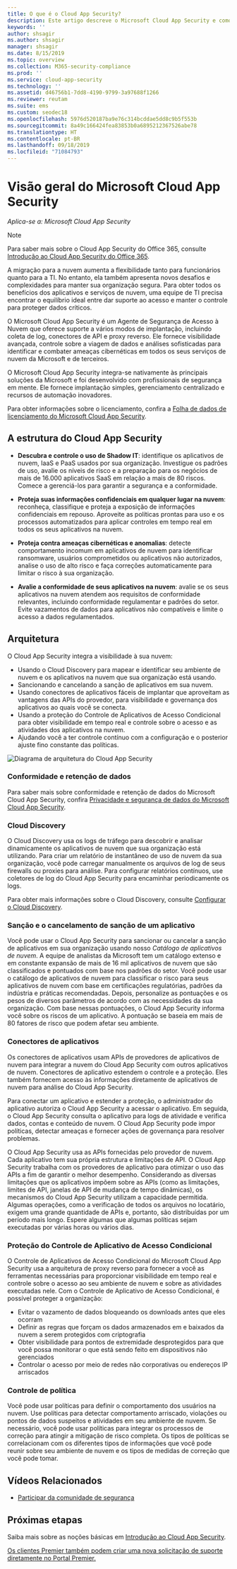 ```yaml
---
title: O que é o Cloud App Security?
description: Este artigo descreve o Microsoft Cloud App Security e como ele funciona.
keywords: ''
author: shsagir
ms.author: shsagir
manager: shsagir
ms.date: 8/15/2019
ms.topic: overview
ms.collection: M365-security-compliance
ms.prod: ''
ms.service: cloud-app-security
ms.technology: ''
ms.assetid: d46756b1-7dd8-4190-9799-3a97688f1266
ms.reviewer: reutam
ms.suite: ems
ms.custom: seodec18
ms.openlocfilehash: 5976d520187ba9e76c314bcddae5dd8c9b5f553b
ms.sourcegitcommit: 8a49c166424fea83853b0a6895212367526abe78
ms.translationtype: HT
ms.contentlocale: pt-BR
ms.lasthandoff: 09/18/2019
ms.locfileid: "71084793"
---
```

# <a name="microsoft-cloud-app-security-overview"></a>Visão geral do Microsoft Cloud App Security

*Aplica-se a: Microsoft Cloud App Security*

> [!NOTE]
> Para saber mais sobre o Cloud App Security do Office 365, consulte [Introdução ao Cloud App Security do Office 365](https://support.office.com/article/Get-started-with-Advanced-Management-Security-d9ee4d67-f2b3-42b4-9c9e-c4529904990a).

A migração para a nuvem aumenta a flexibilidade tanto para funcionários quanto para a TI. No entanto, ela também apresenta novos desafios e complexidades para manter sua organização segura. Para obter todos os benefícios dos aplicativos e serviços de nuvem, uma equipe de TI precisa encontrar o equilíbrio ideal entre dar suporte ao acesso e manter o controle para proteger dados críticos.

O Microsoft Cloud App Security é um Agente de Segurança de Acesso à Nuvem que oferece suporte a vários modos de implantação, incluindo coleta de log, conectores de API e proxy reverso. Ele fornece visibilidade avançada, controle sobre a viagem de dados e análises sofisticadas para identificar e combater ameaças cibernéticas em todos os seus serviços de nuvem da Microsoft e de terceiros.

O Microsoft Cloud App Security integra-se nativamente às principais soluções da Microsoft e foi desenvolvido com profissionais de segurança em mente. Ele fornece implantação simples, gerenciamento centralizado e recursos de automação inovadores.

Para obter informações sobre o licenciamento, confira a [Folha de dados de licenciamento do Microsoft Cloud App Security](https://aka.ms/mcaslicensing).

## <a name="the-cloud-app-security-framework"></a>A estrutura do Cloud App Security  

- **Descubra e controle o uso de Shadow IT**: identifique os aplicativos de nuvem, IaaS e PaaS usados ​​por sua organização. Investigue os padrões de uso, avalie os níveis de risco e a preparação para os negócios de mais de 16.000 aplicativos SaaS em relação a mais de 80 riscos. Comece a gerenciá-los para garantir a segurança e a conformidade.

- **Proteja suas informações confidenciais em qualquer lugar na nuvem**: reconheça, classifique e proteja a exposição de informações confidenciais em repouso. Aproveite as políticas prontas para uso e os processos automatizados para aplicar controles em tempo real em todos os seus aplicativos na nuvem.

- **Proteja contra ameaças cibernéticas e anomalias**: detecte comportamento incomum em aplicativos de nuvem para identificar ransomware, usuários comprometidos ou aplicativos não autorizados, analise o uso de alto risco e faça correções automaticamente para limitar o risco à sua organização.

- **Avalie a conformidade de seus aplicativos na nuvem**: avalie se os seus aplicativos na nuvem atendem aos requisitos de conformidade relevantes, incluindo conformidade regulamentar e padrões do setor. Evite vazamentos de dados para aplicativos não compatíveis e limite o acesso a dados regulamentados.

## <a name="architecture"></a>Arquitetura  

O Cloud App Security integra a visibilidade à sua nuvem:  

- Usando o Cloud Discovery para mapear e identificar seu ambiente de nuvem e os aplicativos na nuvem que sua organização está usando.
- Sancionando e cancelando a sanção de aplicativos em sua nuvem.  
- Usando conectores de aplicativos fáceis de implantar que aproveitam as vantagens das APIs do provedor, para visibilidade e governança dos aplicativos ao quais você se conecta.  
- Usando a proteção do Controle de Aplicativos de Acesso Condicional para obter visibilidade em tempo real e controle sobre o acesso e as atividades dos aplicativos na nuvem.
- Ajudando você a ter controle contínuo com a configuração e o posterior ajuste fino constante das políticas.  

![Diagrama de arquitetura do Cloud App Security](./media/proxy-architecture.png)  

### <a name="data-retention--compliance"></a>Conformidade e retenção de dados

Para saber mais sobre conformidade e retenção de dados do Microsoft Cloud App Security, confira [Privacidade e segurança de dados do Microsoft Cloud App Security](cas-compliance-trust.md).

### <a name="cloud-discovery"></a>Cloud Discovery  

O Cloud Discovery usa os logs de tráfego para descobrir e analisar dinamicamente os aplicativos de nuvem que sua organização está utilizando. Para criar um relatório de instantâneo de uso de nuvem da sua organização, você pode carregar manualmente os arquivos de log de seus firewalls ou proxies para análise. Para configurar relatórios contínuos, use coletores de log do Cloud App Security para encaminhar periodicamente os logs.  

Para obter mais informações sobre o Cloud Discovery, consulte [Configurar o Cloud Discovery](set-up-cloud-discovery.md).

### <a name="sanctioning-and-unsanctioning-an-app"></a>Sanção e o cancelamento de sanção de um aplicativo  

Você pode usar o Cloud App Security para sancionar ou cancelar a sanção de aplicativos em sua organização usando nosso *Catálogo de aplicativos de nuvem*. A equipe de analistas da Microsoft tem um catálogo extenso e em constante expansão de mais de 16 mil aplicativos de nuvem que são classificados e pontuados com base nos padrões do setor. Você pode usar o catálogo de aplicativos de nuvem para classificar o risco para seus aplicativos de nuvem com base em certificações regulatórias, padrões da indústria e práticas recomendadas. Depois, personalize as pontuações e os pesos de diversos parâmetros de acordo com as necessidades da sua organização. Com base nessas pontuações, o Cloud App Security informa você sobre os riscos de um aplicativo. A pontuação se baseia em mais de 80 fatores de risco que podem afetar seu ambiente.  

### <a name="app-connectors"></a>Conectores de aplicativos

Os conectores de aplicativos usam APIs de provedores de aplicativos de nuvem para integrar a nuvem do Cloud App Security com outros aplicativos de nuvem. Conectores de aplicativo estendem o controle e a proteção. Eles também fornecem acesso às informações diretamente de aplicativos de nuvem para análise do Cloud App Security.  

Para conectar um aplicativo e estender a proteção, o administrador do aplicativo autoriza o Cloud App Security a acessar o aplicativo. Em seguida, o Cloud App Security consulta o aplicativo para logs de atividade e verifica dados, contas e conteúdo de nuvem. O Cloud App Security pode impor políticas, detectar ameaças e fornecer ações de governança para resolver problemas.  

O Cloud App Security usa as APIs fornecidas pelo provedor de nuvem. Cada aplicativo tem sua própria estrutura e limitações de API. O Cloud App Security trabalha com os provedores de aplicativo para otimizar o uso das APIs a fim de garantir o melhor desempenho. Considerando as diversas limitações que os aplicativos impõem sobre as APIs (como as limitações, limites de API, janelas de API de mudança de tempo dinâmicas), os mecanismos do Cloud App Security utilizam a capacidade permitida. Algumas operações, como a verificação de todos os arquivos no locatário, exigem uma grande quantidade de APIs e, portanto, são distribuídas por um período mais longo. Espere algumas que algumas políticas sejam executadas por várias horas ou vários dias.  

### <a name="conditional-access-app-control-protection"></a>Proteção do Controle de Aplicativo de Acesso Condicional

O Controle de Aplicativos de Acesso Condicional do Microsoft Cloud App Security usa a arquitetura de proxy reverso para fornecer a você as ferramentas necessárias para proporcionar visibilidade em tempo real e controle sobre o acesso ao seu ambiente de nuvem e sobre as atividades executadas nele. Com o Controle de Aplicativo de Acesso Condicional, é possível proteger a organização:

- Evitar o vazamento de dados bloqueando os downloads antes que eles ocorram
- Definir as regras que forçam os dados armazenados em e baixados da nuvem a serem protegidos com criptografia
- Obter visibilidade para pontos de extremidade desprotegidos para que você possa monitorar o que está sendo feito em dispositivos não gerenciados
- Controlar o acesso por meio de redes não corporativas ou endereços IP arriscados

### <a name="policy-control"></a>Controle de política  

Você pode usar políticas para definir o comportamento dos usuários na nuvem. Use políticas para detectar comportamento arriscado, violações ou pontos de dados suspeitos e atividades em seu ambiente de nuvem. Se necessário, você pode usar políticas para integrar os processos de correção para atingir a mitigação de risco completa. Os tipos de políticas se correlacionam com os diferentes tipos de informações que você pode reunir sobre seu ambiente de nuvem e os tipos de medidas de correção que você pode tomar.  

## <a name="related-videos"></a>Vídeos Relacionados

- [Participar da comunidade de segurança](https://channel9.msdn.com/Shows/Microsoft-Security/Join-the-Security-Community)

## <a name="next-steps"></a>Próximas etapas  

Saiba mais sobre as noções básicas em [Introdução ao Cloud App Security](getting-started-with-cloud-app-security.md).    

[Os clientes Premier também podem criar uma nova solicitação de suporte diretamente no Portal Premier.](https://premier.microsoft.com/)   
